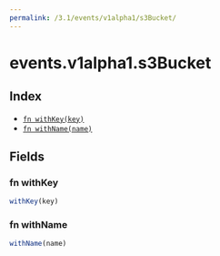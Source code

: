 ```yaml
---
permalink: /3.1/events/v1alpha1/s3Bucket/
---
```


# events.v1alpha1.s3Bucket



## Index

* [`fn withKey(key)`](#fn-withkey)
* [`fn withName(name)`](#fn-withname)

## Fields

### fn withKey

```ts
withKey(key)
```



### fn withName

```ts
withName(name)
```

